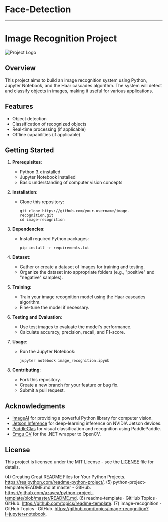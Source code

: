 # Face-Detection

---

# Image Recognition Project

![Project Logo](path/to/your/logo.png) <!-- Optional: Add a logo or banner image -->

## Overview

This project aims to build an image recognition system using Python, Jupyter Notebook, and the Haar cascades algorithm. The system will detect and classify objects in images, making it useful for various applications.

## Features

- Object detection
- Classification of recognized objects
- Real-time processing (if applicable)
- Offline capabilities (if applicable)

## Getting Started

1. **Prerequisites**:
   - Python 3.x installed
   - Jupyter Notebook installed
   - Basic understanding of computer vision concepts

2. **Installation**:
   - Clone this repository:
     ```
     git clone https://github.com/your-username/image-recognition.git
     cd image-recognition
     ```

3. **Dependencies**:
   - Install required Python packages:
     ```
     pip install -r requirements.txt
     ```

4. **Dataset**:
   - Gather or create a dataset of images for training and testing.
   - Organize the dataset into appropriate folders (e.g., "positive" and "negative" samples).

5. **Training**:
   - Train your image recognition model using the Haar cascades algorithm.
   - Fine-tune the model if necessary.

6. **Testing and Evaluation**:
   - Use test images to evaluate the model's performance.
   - Calculate accuracy, precision, recall, and F1-score.

7. **Usage**:
   - Run the Jupyter Notebook:
     ```
     jupyter notebook image_recognition.ipynb
     ```

8. **Contributing**:
   - Fork this repository.
   - Create a new branch for your feature or bug fix.
   - Submit a pull request.

## Acknowledgments

- [ImageAI](https://github.com/OlafenwaMoses/ImageAI) for providing a powerful Python library for computer vision.
- [Jetson Inference](https://github.com/dusty-nv/jetson-inference) for deep-learning inference on NVIDIA Jetson devices.
- [PaddleClas](https://github.com/PaddlePaddle/PaddleClas) for visual classification and recognition using PaddlePaddle.
- [Emgu CV](https://github.com/emgucv/emgucv) for the .NET wrapper to OpenCV.

## License

This project is licensed under the MIT License - see the [LICENSE](LICENSE) file for details.


(4) Creating Great README Files for Your Python Projects. https://realpython.com/readme-python-project/.
(5) python-project-template/README.md at master - GitHub. https://github.com/azavea/python-project-template/blob/master/README.md.
(6) readme-template · GitHub Topics · GitHub. https://github.com/topics/readme-template.
(7) image-recognition · GitHub Topics · GitHub. https://github.com/topics/image-recognition?l=jupyter+notebook.
